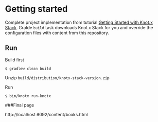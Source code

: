 # Getting started

Complete project implementation from tutorial [Getting Started with Knot.x Stack](http://knotx.io/tutorials/getting-started-with-knotx-stack/). Gralde `build` task downloads Knot.x Stack for you and override the configuration files with content from this repository.

## Run
Build first
```
$ gradlew clean build
```

Unzip `build/distribution/knotx-stack-version.zip`

Run

```
$ bin/knotx run-knotx
```

###Final page

http://localhost:8092/content/books.html
